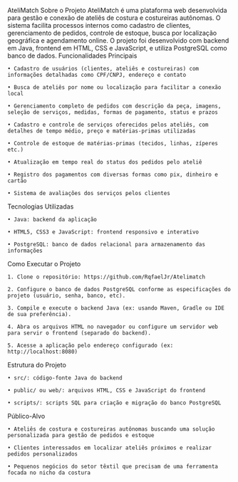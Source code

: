 AteliMatch
Sobre o Projeto
AteliMatch é uma plataforma web desenvolvida para gestão e conexão de ateliês de costura e costureiras autônomas. O sistema facilita processos internos como cadastro de clientes, gerenciamento de pedidos, controle de estoque, busca por localização geográfica e agendamento online. O projeto foi desenvolvido com backend em Java, frontend em HTML, CSS e JavaScript, e utiliza PostgreSQL como banco de dados.
Funcionalidades Principais

    • Cadastro de usuários (clientes, ateliês e costureiras) com informações detalhadas como CPF/CNPJ, endereço e contato

    • Busca de ateliês por nome ou localização para facilitar a conexão local

    • Gerenciamento completo de pedidos com descrição da peça, imagens, seleção de serviços, medidas, formas de pagamento, status e prazos

    • Cadastro e controle de serviços oferecidos pelos ateliês, com detalhes de tempo médio, preço e matérias-primas utilizadas

    • Controle de estoque de matérias-primas (tecidos, linhas, zíperes etc.)

    • Atualização em tempo real do status dos pedidos pelo ateliê

    • Registro dos pagamentos com diversas formas como pix, dinheiro e cartão

    • Sistema de avaliações dos serviços pelos clientes

Tecnologias Utilizadas

    • Java: backend da aplicação

    • HTML5, CSS3 e JavaScript: frontend responsivo e interativo

    • PostgreSQL: banco de dados relacional para armazenamento das informações

Como Executar o Projeto

    1. Clone o repositório: https://github.com/RqfaelJr/Atelimatch

    2. Configure o banco de dados PostgreSQL conforme as especificações do projeto (usuário, senha, banco, etc).

    3. Compile e execute o backend Java (ex: usando Maven, Gradle ou IDE de sua preferência).

    4. Abra os arquivos HTML no navegador ou configure um servidor web para servir o frontend (separado do backend).

    5. Acesse a aplicação pelo endereço configurado (ex: http://localhost:8080)

Estrutura do Projeto

    • src/: código-fonte Java do backend

    • public/ ou web/: arquivos HTML, CSS e JavaScript do frontend

    • scripts/: scripts SQL para criação e migração do banco PostgreSQL

Público-Alvo

    • Ateliês de costura e costureiras autônomas buscando uma solução personalizada para gestão de pedidos e estoque

    • Clientes interessados em localizar ateliês próximos e realizar pedidos personalizados

    • Pequenos negócios do setor têxtil que precisam de uma ferramenta focada no nicho da costura




